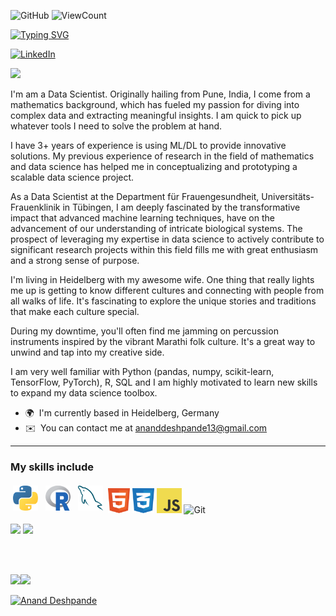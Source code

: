 ![GitHub](https://img.shields.io/github/license/dnanad/dnanad)
![ViewCount](https://bit.ly/dnanad-visits)
                    
<p align="left">
<a href="https://github.com/dnanad">
    <img src="https://readme-typing-svg.demolab.com?font=Georgia&size=18&duration=2000&pause=100&multiline=true&width=500&height=95&lines=Anand+Deshpande;Data+Scientist;Masters+in+Mathematics;AI+%7CMachine+Learning" alt="Typing SVG" />
</a>

<!-- <img align="right" alt="GIF" height="160px" src="https://media.giphy.com/media/Ah3zHH7hvsSB2/giphy.gif" /> -->

[![LinkedIn](https://img.shields.io/badge/LinkedIn-0077B5?style=flat&logo=linkedin&logoColor=white)](https://www.linkedin.com/in/anandbd/)
	
<a href="https://github.com/dnanad">
    <img src="https://github-stats-alpha.vercel.app/api?username=dnanad&cc=22272e&tc=37BCF6&ic=fff&bc=0000">
</a>

I'm am a Data Scientist. Originally hailing from Pune, India, I come from a mathematics background, which has fueled my passion for diving into complex data and extracting meaningful insights.
I am quick to pick up whatever tools I need to solve the problem at hand.

I have 3+ years of experience is using ML/DL to provide innovative solutions.
My previous experience of research in the field of mathematics and data science has helped me in conceptualizing and prototyping a scalable data science project. 

As a Data Scientist at the Department für Frauengesundheit, Universitäts-Frauenklinik in Tübingen, I am deeply fascinated by the transformative impact that advanced machine learning techniques, have on the advancement of our understanding of intricate biological systems.
The prospect of leveraging my expertise in data science to actively contribute to significant research projects within this field fills me with great enthusiasm and a strong sense of purpose.

I'm living in Heidelberg with my awesome wife. One thing that really lights me up is getting to know
different cultures and connecting with people from all walks of life. It's fascinating to explore the unique stories and
traditions that make each culture special.

During my downtime, you'll often find me jamming on percussion instruments inspired by the vibrant Marathi folk
culture. It's a great way to unwind and tap into my creative side.
 

I am very well familiar with Python (pandas, numpy, scikit-learn, TensorFlow, PyTorch), R, SQL and I am highly motivated to learn new skills to expand my data science toolbox.


*   🌍  I'm currently based in Heidelberg, Germany
*   ✉️  You can contact me at [ananddeshpande13@gmail.com](mailto:ananddeshpande13@gmail.com) 

---
<p align="left">
	
### My skills include

<p align="left">
	<img title="Python" alt="Python" src="https://raw.githubusercontent.com/dnanad/dnanad/master/assets/python.svg" width="40" height="40" style="vertical-align:down; margin:4px"/>
	<img title="R" alt="linux" src="https://raw.githubusercontent.com/dnanad/dnanad/master/assets/r-lang.svg" width="40" height="40" style="vertical-align:down; margin:4px"/>
	<img title="MySQL" alt="MySQL" src="https://raw.githubusercontent.com/dnanad/dnanad/master/assets/mysql.svg" width="40" height="40" style="vertical-align:down; margin:4px"/>
	<a margin="10" href="https://developer.mozilla.org/en-US/docs/Web/HTML" target="_blank"><img title="HTML" alt="HTML" margin="10px" height="40" src="https://raw.githubusercontent.com/dnanad/dnanad/master/assets/html.svg" alt="html"></a>
       <a margin="10" href="https://developer.mozilla.org/en-US/docs/Web/CSS" target="_blank"><img title="CSS" alt="CSS" margin="10px" height="40" src="https://raw.githubusercontent.com/dnanad/dnanad/master/assets/css.svg" alt="css"></a>
       <a margin="10" href="https://developer.mozilla.org/en-US/docs/Web/JavaScript" target="_blank"><img title="JavaScript" alt="JavaScript" margin="10px" height="40" src="https://raw.githubusercontent.com/dnanad/dnanad/master/assets/javascript.svg" alt="javascript"></a>
<!-- 	<img title="latex" alt="latex" src="https://raw.githubusercontent.com/dnanad/dnanad/master/assets/latex.png" width="70" height="40" style="vertical-align:down; margin:4px"/> -->
<img title="Git" alt="Git" src="https://camo.githubusercontent.com/2297aeb5bcb2b38bb190fcae27e1bf9b0fe08699446c23d48585443881bce4c3/68747470733a2f2f63646e2e69636f6e73636f75742e636f6d2f69636f6e2f667265652f706e672d3132382f6769742d31382d313137353231392e706e67" width="40" height="40" style="vertical-align:down; margin:4px>
	

<br/>

</p>

My Github Stats

![](http://github-profile-summary-cards.vercel.app/api/cards/profile-details?username=dnanad&theme=dracula) 

![](http://github-profile-summary-cards.vercel.app/api/cards/repos-per-language?username=dnanad&theme=dracula) 
![](http://github-profile-summary-cards.vercel.app/api/cards/most-commit-language?username=dnanad&theme=dracula)


<div align="center">
<br />
<br />
<!--<img src="https://github-readme-stats.vercel.app/api/top-langs/?username=dnanad&layout=compact&theme=dark&bg_color=0A0A0A" alt="Anand Deshpande's Top Languages"/>-->

														

<div align="left">

<!-- ## &#x1f4c8; GitHub Stats -->
<!-- <a href="https://github.com/dnanad/dnanad">
  <img align="center" src="https://github-readme-stats.vercel.app/api/top-langs/?username=dnanad&hide=java,html,tex&&line_height=20&title_color=7A7ADB&icon_color=2234AE&text_color=D3D3D3&bg_color=0,000000,130F40"/>
</a>
</br> -->
</p>
<!--<img align="center" src="https://github-readme-stats.vercel.app/api?username=dnanad&include_all_commits=true&count_private=true&show_icons=true&line_height=20&title_color=7A7ADB&icon_color=2234AE&text_color=D3D3D3&bg_color=0,000000,130F40" alt="Anand's Github Stats"> -->

<a href="https://github.com/dnanad">
<img align="left" src="https://github-readme-streak-stats.herokuapp.com/?user=dnanad&theme=blueberry" /> 
</a>
</p>

<img src="https://user-images.githubusercontent.com/73097560/115834477-dbab4500-a447-11eb-908a-139a6edaec5c.gif"></a>

<p align="left">
<a href="https://github.com/dnanad"><img src="https://github-profile-summary-cards.vercel.app/api/cards/profile-details?username=dnanad&theme=tokyonight&hide_border=true"  width="520" alt="Anand Deshpande"/></a> 

<!--
<br>
Currently Coding & Listening to:

[![spotify-github-profile](https://spotify-github-profile.vercel.app/api/view?uid=31oolpgkzy2xthip4dac6gcfm42m&cover_image=true&theme=novatorem&show_offline=false&background_color=121212)](https://github.com/dnanad/spotify-github-profile)
-->
